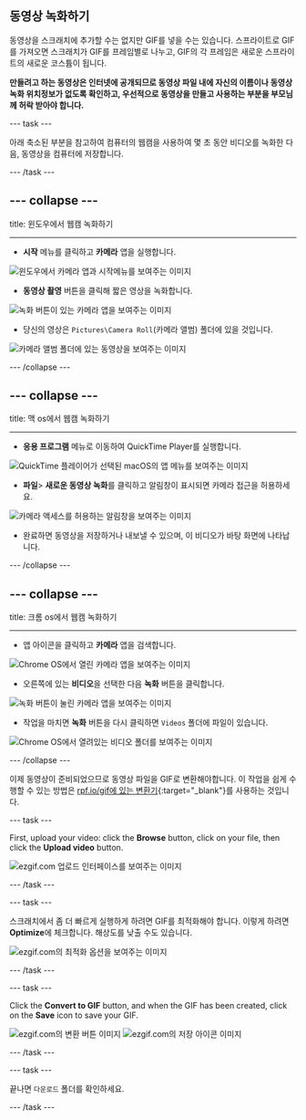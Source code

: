 ## 동영상 녹화하기

동영상을 스크래치에 추가할 수는 없지만 GIF를 넣을 수는 있습니다. 스프라이트로 GIF를 가져오면 스크래치가 GIF를 프레임별로 나누고, GIF의 각 프레임은 새로운 스프라이트의 새로운 코스튬이 됩니다.

**만들려고 하는 동영상은 인터넷에 공개되므로 동영상 파일 내에 자신의 이름이나 동영상 녹화 위치정보가 없도록 확인하고, 우선적으로 동영상을 만들고 사용하는 부분을 부모님께 허락 받아야 합니다.**

--- task ---

아래 축소된 부분을 참고하여 컴퓨터의 웹캠을 사용하여 몇 초 동안 비디오를 녹화한 다음, 동영상을 컴퓨터에 저장합니다.

--- /task ---

--- collapse ---
---

title: 윈도우에서 웹캠 녹화하기

---
- **시작** 메뉴를 클릭하고 **카메라** 앱을 실행합니다.

![윈도우에서 카메라 앱과 시작메뉴를 보여주는 이미지](images/camera-app.png)

- **동영상 촬영** 버튼을 클릭해 짧은 영상을 녹화합니다.

![녹화 버튼이 있는 카메라 앱을 보여주는 이미지](images/record-win.png)

- 당신의 영상은 `Pictures\Camera Roll`(카메라 앨범) 폴더에 있을 것입니다.

![카메라 앨범 폴더에 있는 동영상을 보여주는 이미지](images/camera-roll.png)


--- /collapse ---

--- collapse ---
---

title: 맥 os에서 웹캠 녹화하기

---
- **응용 프로그램** 메뉴로 이동하여 QuickTime Player를 실행합니다.

![QuickTime 플레이어가 선택된 macOS의 앱 메뉴를 보여주는 이미지](images/quicktime.png)

- **파일**> **새로운 동영상 녹화**를 클릭하고 알림창이 표시되면 카메라 접근을 허용하세요.

![카메라 액세스를 허용하는 알림창을 보여주는 이미지](images/allow_cam_macOS.png)

- 완료하면 동영상을 저장하거나 내보낼 수 있으며, 이 비디오가 바탕 화면에 나타납니다.


--- /collapse ---

--- collapse ---
---

title: 크롬 os에서 웹캠 녹화하기

---

- 앱 아이콘을 클릭하고 **카메라** 앱을 검색합니다.

![Chrome OS에서 열린 카메라 앱을 보여주는 이미지](images/opencamera.png)

- 오른쪽에 있는 **비디오**을 선택한 다음 **녹화** 버튼을 클릭합니다.

![녹화 버튼이 눌린 카메라 앱을 보여주는 이미지](images/hitrecord.png)

- 작업을 마치면 **녹화** 버튼을 다시 클릭하면 `Videos` 폴더에 파일이 있습니다.

![Chrome OS에서 열려있는 비디오 폴더를 보여주는 이미지](images/videosfolder.png)

--- /collapse ---

이제 동영상이 준비되었으므로 동영상 파일을 GIF로 변환해야합니다. 이 작업을 쉽게 수행할 수 있는 방법은 [rpf.io/gif에 있는 변환기](https://rpf.io/gif){:target="_blank"}를 사용하는 것입니다.

--- task ---

First, upload your video: click the **Browse** button, click on your file, then click the **Upload video** button.

![ezgif.com 업로드 인터페이스를 보여주는 이미지](images/ezgif-upload.png)

--- /task ---

--- task ---

스크래치에서 좀 더 빠르게 실행하게 하려면 GIF를 최적화해야 합니다. 이렇게 하려면 **Optimize**에 체크합니다. 해상도를 낮출 수도 있습니다.

![ezgif.com의 최적화 옵션을 보여주는 이미지](images/optimise-gif.png)

--- /task ---

--- task ---

Click the **Convert to GIF** button, and when the GIF has been created, click on the **Save** icon to save your GIF.

![ezgif.com의 변환 버튼 이미지](images/convert_btn.png) ![ezgif.com의 저장 아이콘 이미지](images/save_icon.png)

--- /task ---


--- task ---

끝나면 `다운로드` 폴더를 확인하세요.

--- /task ---




